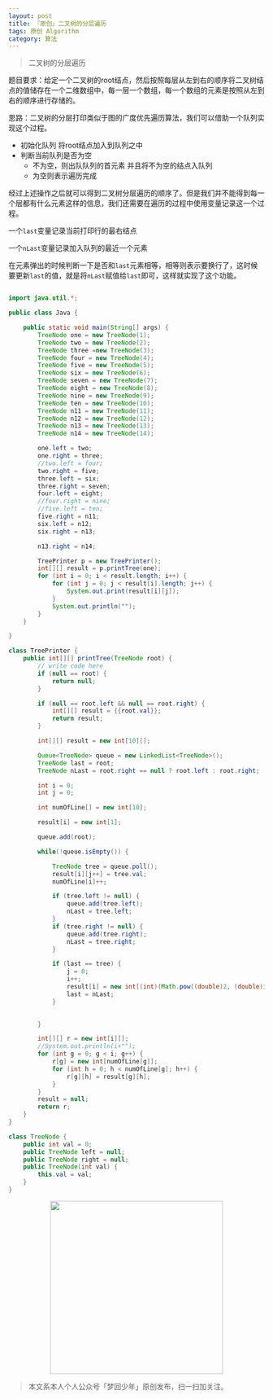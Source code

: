 ```yaml
---
layout: post
title: 『原创』二叉树的分层遍历
tags: 原创 Algorithm
category: 算法
---
```


> 二叉树的分层遍历

题目要求：给定一个二叉树的root结点，然后按照每层从左到右的顺序将二叉树结点的值储存在一个二维数组中，每一层一个数组，每一个数组的元素是按照从左到右的顺序进行存储的。

思路：二叉树的分层打印类似于图的广度优先遍历算法，我们可以借助一个队列实现这个过程。

- 初始化队列 将root结点加入到队列之中
- 判断当前队列是否为空
  - 不为空，则出队队列的首元素 并且将不为空的结点入队列
  - 为空则表示遍历完成

经过上述操作之后就可以得到二叉树分层遍历的顺序了。但是我们并不能得到每一个层都有什么元素这样的信息，我们还需要在遍历的过程中使用变量记录这一个过程。

一个`last`变量记录当前打印行的最右结点

一个`nLast`变量记录加入队列的最近一个元素

在元素弹出的时候判断一下是否和`last`元素相等，相等则表示要换行了，这时候要更新`last`的值，就是将`nLast`赋值给`last`即可，这样就实现了这个功能。

```java

import java.util.*;

public class Java {

	public static void main(String[] args) {
		TreeNode one = new TreeNode(1);
		TreeNode two = new TreeNode(2);
		TreeNode three =new TreeNode(3);
		TreeNode four = new TreeNode(4);
		TreeNode five = new TreeNode(5);
		TreeNode six = new TreeNode(6);
		TreeNode seven = new TreeNode(7);
		TreeNode eight = new TreeNode(8);
		TreeNode nine = new TreeNode(9);
		TreeNode ten = new TreeNode(10);
		TreeNode n11 = new TreeNode(11);
		TreeNode n12 = new TreeNode(12);
		TreeNode n13 = new TreeNode(13);
		TreeNode n14 = new TreeNode(14);

		one.left = two;
		one.right = three;
		//two.left = four;
		two.right = five;
		three.left = six;
		three.right = seven;
		four.left = eight;
		//four.right = nine;
		//five.left = ten;
		five.right = n11;
		six.left = n12;
		six.right = n13;

		n13.right = n14;

		TreePrinter p = new TreePrinter();
		int[][] result = p.printTree(one);
		for (int i = 0; i < result.length; i++) {
			for (int j = 0; j < result[i].length; j++) {
				System.out.print(result[i][j]);
			}
			System.out.println("");
		}
	}

}

class TreePrinter {
    public int[][] printTree(TreeNode root) {
        // write code here
    	if (null == root) {
    		return null;
    	}

    	if (null == root.left && null == root.right) {
    		int[][] result = {{root.val}};
    		return result;
    	}

    	int[][] result = new int[10][];

    	Queue<TreeNode> queue = new LinkedList<TreeNode>();	
    	TreeNode last = root;
    	TreeNode nLast = root.right == null ? root.left : root.right;

    	int i = 0;
    	int j = 0;

    	int numOfLine[] = new int[10];

    	result[i] = new int[1];

    	queue.add(root);

    	while(!queue.isEmpty()) {

    		TreeNode tree = queue.poll();
    		result[i][j++] = tree.val;
    		numOfLine[i]++;

    		if (tree.left != null) {
    			queue.add(tree.left);
    			nLast = tree.left;
    		}
    		if (tree.right != null) {
    			queue.add(tree.right);
    			nLast = tree.right;
    		}

    		if (last == tree) {
    			j = 0;
    			i++;
    			result[i] = new int[(int)(Math.pow((double)2, (double)i))];
    			last = nLast;
    		}

    		
    	}

    	int[][] r = new int[i][];
    	//System.out.println(i+"");
    	for (int g = 0; g < i; g++) {
    		r[g] = new int[numOfLine[g]];
    		for (int h = 0; h < numOfLine[g]; h++) {
    			r[g][h] = result[g][h];
    		}
    	}
    	result = null;
    	return r;
    }
}

class TreeNode {
    public int val = 0;
    public TreeNode left = null;
    public TreeNode right = null;
    public TreeNode(int val) {
        this.val = val;
    }
}
```

<div align="center">
<img src="https://chucheng92.github.io/assets/img/qrcode.png" width="340" height="340" />
</div>

> 本文系本人个人公众号「梦回少年」原创发布，扫一扫加关注。  


